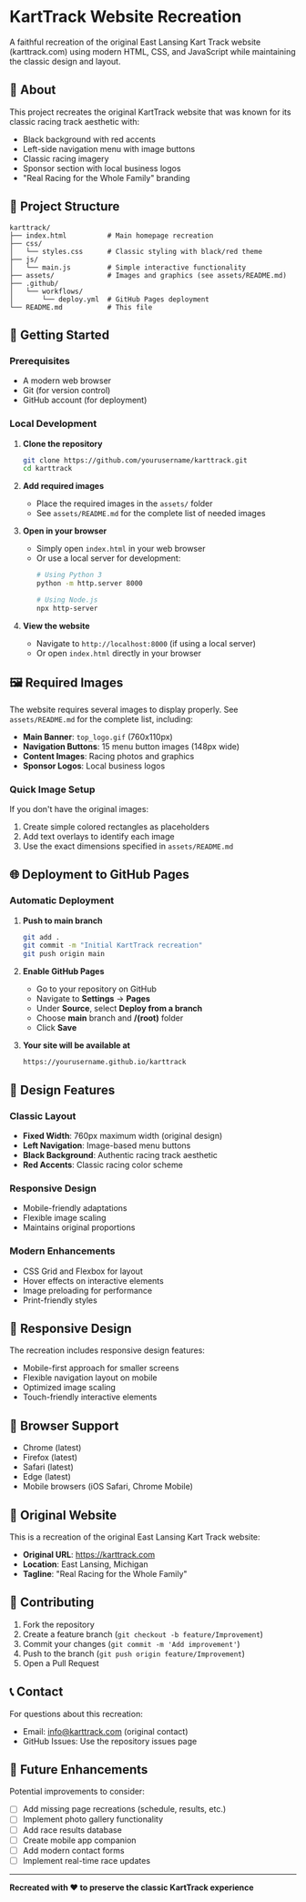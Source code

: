 # KartTrack Website Recreation

A faithful recreation of the original East Lansing Kart Track website (karttrack.com) using modern HTML, CSS, and JavaScript while maintaining the classic design and layout.

## 🏁 About

This project recreates the original KartTrack website that was known for its classic racing track aesthetic with:
- Black background with red accents
- Left-side navigation menu with image buttons
- Classic racing imagery
- Sponsor section with local business logos
- "Real Racing for the Whole Family" branding

## 📁 Project Structure

```
karttrack/
├── index.html          # Main homepage recreation
├── css/
│   └── styles.css      # Classic styling with black/red theme
├── js/
│   └── main.js         # Simple interactive functionality
├── assets/             # Images and graphics (see assets/README.md)
├── .github/
│   └── workflows/
│       └── deploy.yml  # GitHub Pages deployment
└── README.md           # This file
```

## 🚀 Getting Started

### Prerequisites

- A modern web browser
- Git (for version control)
- GitHub account (for deployment)

### Local Development

1. **Clone the repository**
   ```bash
   git clone https://github.com/yourusername/karttrack.git
   cd karttrack
   ```

2. **Add required images**
   - Place the required images in the `assets/` folder
   - See `assets/README.md` for the complete list of needed images

3. **Open in your browser**
   - Simply open `index.html` in your web browser
   - Or use a local server for development:
     ```bash
     # Using Python 3
     python -m http.server 8000
     
     # Using Node.js
     npx http-server
     ```

4. **View the website**
   - Navigate to `http://localhost:8000` (if using a local server)
   - Or open `index.html` directly in your browser

## 🖼️ Required Images

The website requires several images to display properly. See `assets/README.md` for the complete list, including:

- **Main Banner**: `top_logo.gif` (760x110px)
- **Navigation Buttons**: 15 menu button images (148px wide)
- **Content Images**: Racing photos and graphics
- **Sponsor Logos**: Local business logos

### Quick Image Setup

If you don't have the original images:
1. Create simple colored rectangles as placeholders
2. Add text overlays to identify each image
3. Use the exact dimensions specified in `assets/README.md`

## 🌐 Deployment to GitHub Pages

### Automatic Deployment

1. **Push to main branch**
   ```bash
   git add .
   git commit -m "Initial KartTrack recreation"
   git push origin main
   ```

2. **Enable GitHub Pages**
   - Go to your repository on GitHub
   - Navigate to **Settings** → **Pages**
   - Under **Source**, select **Deploy from a branch**
   - Choose **main** branch and **/(root)** folder
   - Click **Save**

3. **Your site will be available at**
   ```
   https://yourusername.github.io/karttrack
   ```

## 🎨 Design Features

### Classic Layout
- **Fixed Width**: 760px maximum width (original design)
- **Left Navigation**: Image-based menu buttons
- **Black Background**: Authentic racing track aesthetic
- **Red Accents**: Classic racing color scheme

### Responsive Design
- Mobile-friendly adaptations
- Flexible image scaling
- Maintains original proportions

### Modern Enhancements
- CSS Grid and Flexbox for layout
- Hover effects on interactive elements
- Image preloading for performance
- Print-friendly styles

## 📱 Responsive Design

The recreation includes responsive design features:
- Mobile-first approach for smaller screens
- Flexible navigation layout on mobile
- Optimized image scaling
- Touch-friendly interactive elements

## 🔧 Browser Support

- Chrome (latest)
- Firefox (latest)
- Safari (latest)
- Edge (latest)
- Mobile browsers (iOS Safari, Chrome Mobile)

## 📄 Original Website

This is a recreation of the original East Lansing Kart Track website:
- **Original URL**: https://karttrack.com
- **Location**: East Lansing, Michigan
- **Tagline**: "Real Racing for the Whole Family"

## 🤝 Contributing

1. Fork the repository
2. Create a feature branch (`git checkout -b feature/Improvement`)
3. Commit your changes (`git commit -m 'Add improvement'`)
4. Push to the branch (`git push origin feature/Improvement`)
5. Open a Pull Request

## 📞 Contact

For questions about this recreation:
- Email: info@karttrack.com (original contact)
- GitHub Issues: Use the repository issues page

## 🚀 Future Enhancements

Potential improvements to consider:
- [ ] Add missing page recreations (schedule, results, etc.)
- [ ] Implement photo gallery functionality
- [ ] Add race results database
- [ ] Create mobile app companion
- [ ] Add modern contact forms
- [ ] Implement real-time race updates

---

**Recreated with ❤️ to preserve the classic KartTrack experience** 